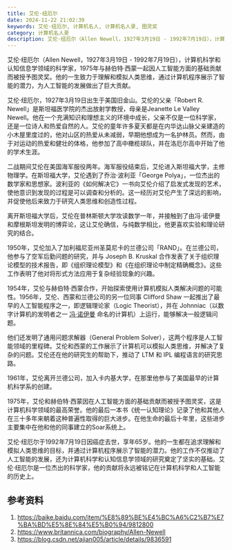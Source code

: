 ```yaml
---
title: 艾伦·纽厄尔
date: 2024-11-22 21:02:39
keywords: 艾伦·纽厄尔, 计算机名人, 计算机名人录, 图灵奖
category: 计算机名人录
description: 艾伦·纽厄尔（Allen Newell，1927年3月19日 - 1992年7月19日），计算机科学和认知信息学领域的科学家，1975年与赫伯特·西蒙一起因人工智能方面的基础贡献而被授予图灵奖。他的一生致力于理解和模拟人类思维，通过计算机程序展示了智能的潜力，为人工智能的发展做出了巨大贡献。
---
```


艾伦·纽厄尔（Allen Newell，1927年3月19日 - 1992年7月19日），计算机科学和认知信息学领域的科学家，1975年与赫伯特·西蒙一起因人工智能方面的基础贡献而被授予图灵奖。他的一生致力于理解和模拟人类思维，通过计算机程序展示了智能的潜力，为人工智能的发展做出了巨大贡献。

艾伦·纽厄尔，1927年3月19日出生于美国旧金山。艾伦的父亲「Robert R. Newell」是斯坦福医学院的杰出放射学教授，母亲是Jeanette Le Valley Newell。他在一个充满知识和理想主义的环境中成长，父亲不仅是一位科学家，还是一位诗人和热爱自然的人。艾伦的童年许多夏天都是在内华达山脉父亲建造的小木屋里度过的，他对山区的热爱从未减弱，早期他想成为一名护林员。然而，由于对运动的热爱和健壮的体格，他参加了高中橄榄球队，并在洛厄尔高中开始了他的学术生涯。

二战期间艾伦在美国海军服役两年。海军服役结束后，艾伦进入斯坦福大学，主修物理学。在斯坦福大学，艾伦遇到了乔治·波利亚「George Polya」，一位杰出的数学家和思想家。波利亚的《如何解决它》一书向艾伦介绍了启发式发现的艺术，使他意识到发现的过程是可以调查和分析的。这一经历对艾伦产生了深远的影响，并促使他后来致力于研究人类思维和创造性过程。

离开斯坦福大学后，艾伦在普林斯顿大学攻读数学一年，并接触到了由冯·诺伊曼和摩根斯坦发明的博弈论，这让艾伦确信，与纯数学相比，他更喜欢实验和理论研究的结合。

1950年，艾伦加入了加利福尼亚州圣莫尼卡的兰德公司「RAND」。在兰德公司，他参与了空军后勤问题的研究，并与 Joseph B. Kruskal 合作发表了关于组织理论模型的技术报告，即《组织理论模型》和《在组织理论中制定精确概念》。这些工作表明了他对将形式方法应用于复杂经验现象的兴趣。

1954年，艾伦与赫伯特·西蒙合作，开始探索使用计算机模拟人类解决问题的可能性。1956年，艾伦、西蒙和兰德公司的另一位同事 Clifford Shaw 一起推出了最早的人工智能程序之一，即逻辑理论家（Logic Theorist），并在 Johnniac（以数字计算机的发明者之一 [冯·诺伊曼]() 命名的计算机）上运行，能够解决一般逻辑问题。

他们还发明了通用问题求解器（General Problem Solver），这两个程序是人工智能领域的里程碑。艾伦和西蒙的工作展示了计算机可以模拟人类思维，并解决了复杂的问题。艾伦还在他的研究生的帮助下，推动了 LTM 和 IPL 编程语言的研究思路。

1961年，艾伦离开兰德公司，加入卡内基大学，在那里他参与了美国最早的计算机科学系的创建。

1975年，艾伦和赫伯特·西蒙因在人工智能方面的基础贡献而被授予图灵奖，这是计算机科学领域的最高荣誉。他的最后一本书《统一认知理论》记录了他和其他人在三十多年来朝着这种普遍性取得的巨大进步。在他生命的最后十年里，这些进步主要集中在他和他的同事建立的Soar系统上。

艾伦·纽厄尔于1992年7月19日因癌症去世，享年65岁。他的一生都在追求理解和模拟人类思维的目标，并通过计算机程序展示了智能的潜力。他的工作不仅推动了人工智能的发展，还为计算机科学和认知信息学领域的研究奠定了坚实的基础。艾伦·纽厄尔是一位杰出的科学家，他的贡献将永远被铭记在计算机科学和人工智能的历史上。

## 参考资料
1. https://baike.baidu.com/item/%E8%89%BE%E4%BC%A6%C2%B7%E7%BA%BD%E5%8E%84%E5%B0%94/9812800
2. https://www.britannica.com/biography/Allen-Newell
3. https://blog.csdn.net/ajian005/article/details/9836591